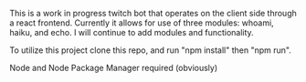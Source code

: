 This is a work in progress twitch bot that operates on the client side through a react frontend. Currently it allows for use of three modules: whoami, haiku, and echo. I will continue to add modules and functionality. 


To utilize this project clone this repo, and run "npm install" then "npm run". 

Node and Node Package Manager required (obviously)

